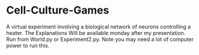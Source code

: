 # Cell-Culture-Games
A virtual experiment involving a biological network of neurons controlling a heater.
The Explanations Will be available monday after my presentation.
Run from World.py or Experiment2.py. Note you may need a lot of computer power to run this.
